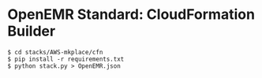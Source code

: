 # OpenEMR Standard: CloudFormation Builder

```
$ cd stacks/AWS-mkplace/cfn
$ pip install -r requirements.txt
$ python stack.py > OpenEMR.json
```
